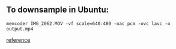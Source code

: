 

## To downsample in Ubuntu:

```
mencoder IMG_2062.MOV -vf scale=640:480 -oac pcm -ovc lavc -o output.mp4
```

[reference](https://askubuntu.com/questions/160869/need-to-downsample-video-to-a-lower-resolution)
